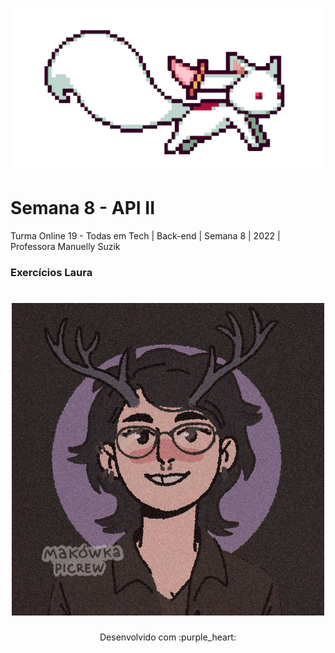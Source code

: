 <h1 align="center">
  <img src="assets/kyubey (1).gif" alt="gif Kyubei" width="500">
</h1>

# Semana 8 - API II

Turma Online 19 - Todas em Tech | Back-end | Semana 8 | 2022 | Professora Manuelly Suzik

### Exercícios Laura
<h1 align="center">
  <img src="assets/picrew Laura.png" alt="Picrew ilustrativo da aluna Laura" width="500">
</h1>

<p align="center">
Desenvolvido com :purple_heart:  
</p>
